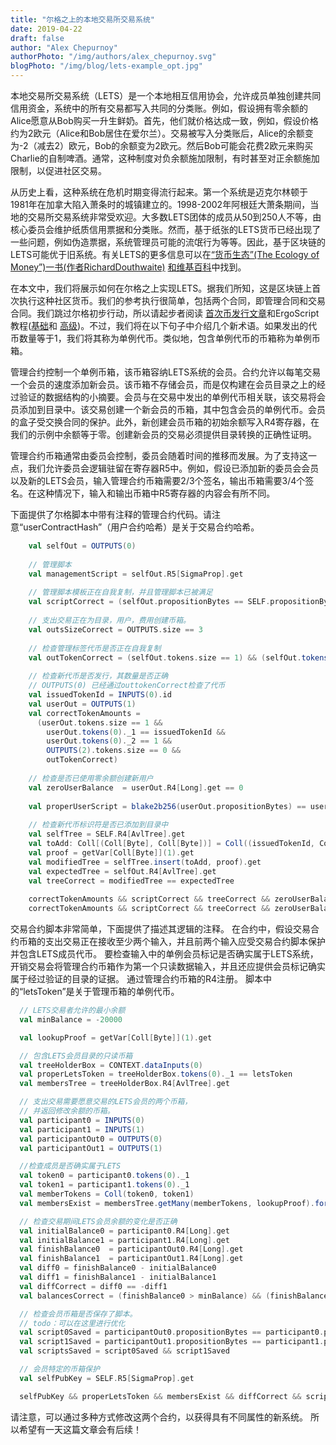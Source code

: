 ```yaml
---
title: "尔格之上的本地交易所交易系统"
date: 2019-04-22
draft: false
author: "Alex Chepurnoy"
authorPhoto: "/img/authors/alex_chepurnoy.svg"
blogPhoto: "/img/blog/lets-example_opt.jpg"
---
```


本地交易所交易系统（LETS）是一个本地相互信用协会，允许成员单独创建共同信用资金，系统中的所有交易都写入共同的分类账。例如，假设拥有零余额的Alice愿意从Bob购买一升生鲜奶。首先，他们就价格达成一致，例如，假设价格约为2欧元（Alice和Bob居住在爱尔兰）。交易被写入分类账后，Alice的余额变为-2（减去2）欧元，Bob的余额变为2欧元。然后Bob可能会花费2欧元来购买Charlie的自制啤酒。通常，这种制度对负余额施加限制，有时甚至对正余额施加限制，以促进社区交易。

从历史上看，这种系统在危机时期变得流行起来。第一个系统是迈克尔林顿于1981年在加拿大陷入萧条时的城镇建立的。1998-2002年阿根廷大萧条期间，当地的交易所交易系统非常受欢迎。大多数LETS团体的成员从50到250人不等，由核心委员会维护纸质信用票据和分类账。然而，基于纸张的LETS货币已经出现了一些问题，例如伪造票据，系统管理员可能的流氓行为等等。因此，基于区块链的LETS可能优于旧系统。有关LETS的更多信息可以在[“货币生态”(The Ecology of Money”)一书(作者RichardDouthwaite)](http://feasta.org/documents/moneyecology/chaptertwo.htm)
[和维基百科](https://en.wikipedia.org/wiki/Local_exchange_trading_system)中找到。


在本文中，我们将展示如何在尔格之上实现LETS。据我们所知，这是区块链上首次执行这种社区货币。我们的参考执行很简单，包括两个合同，即管理合同和交易合同。我们跳过尔格初步行动，所以请起步者阅读 
[首次币发行文章](https://github.com/ergoplatform/ergo/wiki/An-ICO-Example-On-Top-Of-Ergo)和ErgoScript教程([基础](https://platform.com/ErgoScript.pdf)和 
[高级](https://ergoplatform.org/docs/sigmastate_protocols.pdf))。不过，我们将在以下句子中介绍几个新术语。如果发出的代币数量等于1，我们将其称为单例代币。类似地，包含单例代币的币箱称为单例币箱。

管理合约控制一个单例币箱，该币箱容纳LETS系统的会员。合约允许以每笔交易一个会员的速度添加新会员。该币箱不存储会员，而是仅构建在会员目录之上的经过验证的数据结构的小摘要。会员与在交易中发出的单例代币相关联，该交易将会员添加到目录中。该交易创建一个新会员的币箱，其中包含会员的单例代币。会员的盒子受交换合同的保护。此外，新创建会员币箱的初始余额写入R4寄存器，在我们的示例中余额等于零。创建新会员的交易必须提供目录转换的正确性证明。

管理合约币箱通常由委员会控制，委员会随着时间的推移而发展。为了支持这一点，我们允许委员会逻辑驻留在寄存器R5中。例如，假设已添加新的委员会会员以及新的LETS会员，输入管理合约币箱需要2/3个签名，输出币箱需要3/4个签名。在这种情况下，输入和输出币箱中R5寄存器的内容会有所不同。

下面提供了尔格脚本中带有注释的管理合约代码。请注意“userContractHash”（用户合约哈希）是关于交易合约哈希。

```scala
    val selfOut = OUTPUTS(0)
 
    // 管理脚本
    val managementScript = selfOut.R5[SigmaProp].get
 
    // 管理脚本模板正在自我复制，并且管理脚本已被满足
    val scriptCorrect = (selfOut.propositionBytes == SELF.propositionBytes) && managementScript
 
    // 支出交易正在为目录，用户，费用创建币箱。
    val outsSizeCorrect = OUTPUTS.size == 3
 
    // 检查管理标签代币是否正在自我复制
    val outTokenCorrect = (selfOut.tokens.size == 1) && (selfOut.tokens(0)._1 == letsToken)
 
    // 检查新代币是否发行，其数量是否正确
    // OUTPUTS(0) 已经通过outtokenCorrect检查了代币
    val issuedTokenId = INPUTS(0).id
    val userOut = OUTPUTS(1)
    val correctTokenAmounts =
      (userOut.tokens.size == 1 &&
        userOut.tokens(0)._1 == issuedTokenId &&
        userOut.tokens(0)._2 == 1 &&
        OUTPUTS(2).tokens.size == 0 &&
        outTokenCorrect)
 
    // 检查是否已使用零余额创建新用户
    val zeroUserBalance  = userOut.R4[Long].get == 0
 
    val properUserScript = blake2b256(userOut.propositionBytes) == userContractHash
 
    // 检查新代币标识符是否已添加到目录中
    val selfTree = SELF.R4[AvlTree].get
    val toAdd: Coll[(Coll[Byte], Coll[Byte])] = Coll((issuedTokenId, Coll[Byte]()))
    val proof = getVar[Coll[Byte]](1).get
    val modifiedTree = selfTree.insert(toAdd, proof).get
    val expectedTree = selfOut.R4[AvlTree].get
    val treeCorrect = modifiedTree == expectedTree
 
    correctTokenAmounts && scriptCorrect && treeCorrect && zeroUserBalance && properUserScript       
    correctTokenAmounts && scriptCorrect && treeCorrect && zeroUserBalance && properUserScript correctTokenAmounts && scriptCorrect && treeCorrect && zeroUserBalance && properUserScript      
```

交易合约脚本非常简单，下面提供了描述其逻辑的注释。 在合约中，假设交易合约币箱的支出交易正在接收至少两个输入，并且前两个输入应受交易合约脚本保护并包含LETS成员代币。 要检查输入中的单例会员标记是否确实属于LETS系统，开销交易会将管理合约币箱作为第一个只读数据输入，并且还应提供会员标记确实属于经过验证的目录的证据。 通过管理合约币箱的R4注册。 脚本中的“letsToken”是关于管理币箱的单例代币。

```scala
  // LETS交易者允许的最小余额
  val minBalance = -20000

  val lookupProof = getVar[Coll[Byte]](1).get

  // 包含LETS会员目录的只读币箱
  val treeHolderBox = CONTEXT.dataInputs(0)
  val properLetsToken = treeHolderBox.tokens(0)._1 == letsToken
  val membersTree = treeHolderBox.R4[AvlTree].get

  // 支出交易需要愿意交易的LETS会员的两个币箱，
  // 并返回修改余额的币箱。
  val participant0 = INPUTS(0)
  val participant1 = INPUTS(1)
  val participantOut0 = OUTPUTS(0)
  val participantOut1 = OUTPUTS(1)

  //检查成员是否确实属于LETS
  val token0 = participant0.tokens(0)._1
  val token1 = participant1.tokens(0)._1
  val memberTokens = Coll(token0, token1)
  val membersExist = membersTree.getMany(memberTokens, lookupProof).forall({ (o: Option[Coll[Byte]]) => o.isDefined })

  // 检查交易期间LETS会员余额的变化是否正确
  val initialBalance0 = participant0.R4[Long].get
  val initialBalance1 = participant1.R4[Long].get
  val finishBalance0  = participantOut0.R4[Long].get
  val finishBalance1  = participantOut1.R4[Long].get
  val diff0 = finishBalance0 - initialBalance0
  val diff1 = finishBalance1 - initialBalance1
  val diffCorrect = diff0 == -diff1
  val balancesCorrect = (finishBalance0 > minBalance) && (finishBalance1 > minBalance) && diffCorrect

  // 检查会员币箱是否保存了脚本。
  // todo：可以在这里进行优化
  val script0Saved = participantOut0.propositionBytes == participant0.propositionBytes
  val script1Saved = participantOut1.propositionBytes == participant1.propositionBytes
  val scriptsSaved = script0Saved && script1Saved

  // 会员特定的币箱保护
  val selfPubKey = SELF.R5[SigmaProp].get

  selfPubKey && properLetsToken && membersExist && diffCorrect && scriptsSaved
```

请注意，可以通过多种方式修改这两个合约，以获得具有不同属性的新系统。 所以希望有一天这篇文章会有后续！
